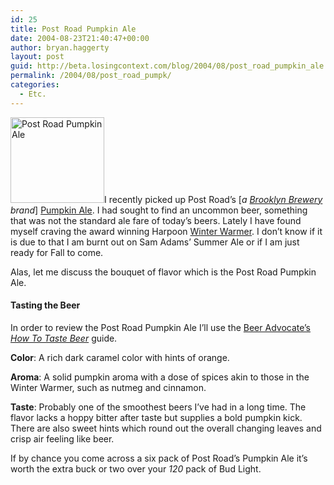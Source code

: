 ```yaml
---
id: 25
title: Post Road Pumpkin Ale
date: 2004-08-23T21:40:47+00:00
author: bryan.haggerty
layout: post
guid: http://beta.losingcontext.com/blog/2004/08/post_road_pumpkin_ale.php
permalink: /2004/08/post_road_pumpk/
categories:
  - Etc.
---
```

[<img src="/blog/images/post-road-pumpkin-ale.jpg" alt="Post Road Pumpkin Ale" class="image-right" border="0" height="137" width="150" />](http://www.brooklynbrewery.com/beers.asp?OID=18 "Learn more about Post Road's Pumpkin Ale.")I recently picked up Post Road&#8217;s [_a [Brooklyn Brewery](http://www.brooklynbrewery.com/ "The Brooklyn Brewery web site") brand_] [Pumpkin Ale](http://www.brooklynbrewery.com/beers.asp?OID=18 "Learn more about Post Road's Pumpkin Ale."). I had sought to find an uncommon beer, something that was not the standard ale fare of today&#8217;s beers. Lately I have found myself craving the award winning Harpoon [Winter Warmer](http://www.harpoonbrewery.com/beers/harpoon/winterwarmer.htm "Learn more about Harpoon's Winter Warmer"). I don&#8217;t know if it is due to that I am burnt out on Sam Adams&#8217; Summer Ale or if I am just ready for Fall to come.

Alas, let me discuss the bouquet of flavor which is the Post Road Pumpkin Ale.

#### Tasting the Beer

In order to review the Post Road Pumpkin Ale I&#8217;ll use the [Beer Advocate&#8217;s](http://www.beeradvocate.com "Learn more about Beer") _[How To Taste Beer](http://www.beeradvocate.com/beer/101/taste.php "Learn for yourself what the proper way to taste beer is")_ guide.

**Color**: A rich dark caramel color with hints of orange.

**Aroma**: A solid pumpkin aroma with a dose of spices akin to those in the Winter Warmer, such as nutmeg and cinnamon.

**Taste**: Probably one of the smoothest beers I&#8217;ve had in a long time. The flavor lacks a hoppy bitter after taste but supplies a bold pumpkin kick. There are also sweet hints which round out the overall changing leaves and crisp air feeling like beer.

If by chance you come across a six pack of Post Road&#8217;s Pumpkin Ale it&#8217;s worth the extra buck or two over your _120_ pack of Bud Light.